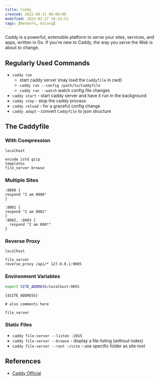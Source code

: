 ```yaml
---
title: Caddy
created: 2022-08-21 08:00:00
modified: 2023-03-27 10:23:51
tags: [Network, Golang]
---
```


Caddy is a powerful, extensible platform to serve your sites, services, and apps, written in Go. If you're new to Caddy, the way you serve the Web is about to change.

## Regularly Used Commands

- `caddy run`
  - start caddy server (may load the `Caddyfile` in cwd)
  - `caddy run --config /path/to/Caddyfile`
  - `caddy run --watch` watch config file changes
- `caddy start` - start caddy server and have it run in the background
- `caddy stop` - stop the caddy process
- `caddy reload` - for a graceful config change
- `caddy adapt` - convert `Caddyfile` to json structure

## The Caddyfile

### With Compression

```Caddyfile
localhost

encode zstd gzip
templates
file_server browse
```

### Multiple Sites

```Caddyfile
:8080 {
respond "I am 8080"
}

:8081 {
respond "I am 8081"
}
:8082, :8083 {
  respond "I am 808*"
}
```

### Reverse Proxy

```Caddyfile
localhost

file_server
reverse_proxy /api/* 127.0.0.1:9005
```

### Environment Variables

```sh
export SITE_ADDRESS=localhost:9055
```

```Caddyfile
{$SITE_ADDRESS}

# also comments here

file_server
```

### Static Files

- `caddy file-server --listen :2015`
- `caddy file-server --browse` - display a file listing (without index)
- `caddy file-server --root ~/site` - use specific folder as site root

## References

- [Caddy Official](https://caddyserver.com/docs/)
